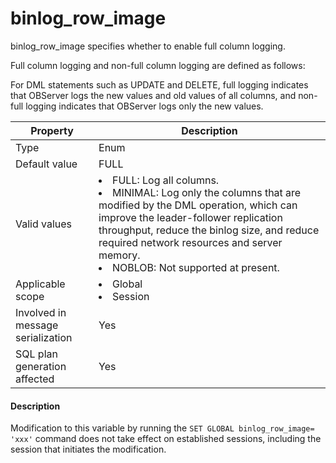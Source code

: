# binlog_row_image

binlog_row_image specifies whether to enable full column logging.

Full column logging and non-full column logging are defined as follows:

For DML statements such as UPDATE and DELETE, full logging indicates that OBServer logs the new values and old values of all columns, and non-full logging indicates that OBServer logs only the new values.

| **Property** | **Description** |
|-----------------|---------------------------------------------------------------------------------------------------------------------------------------------------------------------------------------------------------------------------|
| Type | Enum |
| Default value | FULL |
| Valid values | <li> FULL: Log all columns.   <li> MINIMAL: Log only the columns that are modified by the DML operation, which can improve the leader-follower replication throughput, reduce the binlog size, and reduce required network resources and server memory.   <li> NOBLOB: Not supported at present. |
| Applicable scope | <li> Global   <li> Session |
| Involved in message serialization | Yes |
| SQL plan generation affected | Yes |

<main id="notice" type='explain'>
    <h4>Description</h4>
    <p>Modification to this variable by running the <code>SET GLOBAL binlog_row_image= 'xxx'</code> command does not take effect on established sessions, including the session that initiates the modification. </p>
  </main>
